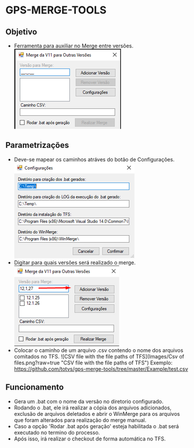 # GPS-MERGE-TOOLS

## Objetivo
- Ferramenta para auxiliar no Merge entre versões.
![Ferramenta](Images/Program.png?raw=true "Ferramenta")

## Parametrizações
- Deve-se mapear os caminhos atráves do botão de Configurações.
![Configuration of paths](Images/Config.png?raw=true "Configuration of paths")
- Digitar para quais versões será realizado o merge.
![Add version](Images/Version.png?raw=true "Add version")
- Colocar o caminho de um arquivo .csv contendo o nome dos arquivos comitados no TFS.
![CSV file with the file paths of TFS](Images/Csv of files.png?raw=true "CSV file with the file paths of TFS")
Exemplo: https://github.com/totvs/gps-merge-tools/tree/master/Example/test.csv

## Funcionamento
- Gera um .bat com o nome da versão no diretorio configurado.
- Rodando o .bat, ele irá realizar a cópia dos arquivos adicionados, exclusão de arquivos deletados e abrir o WinMerge para os arquivos que foram alterados para realização do merge manual.
- Caso a opção 'Rodar .bat após geração' esteja habilitada o .bat será executado no termino do processo.
- Após isso, irá realizar o checkout de forma automática no TFS.